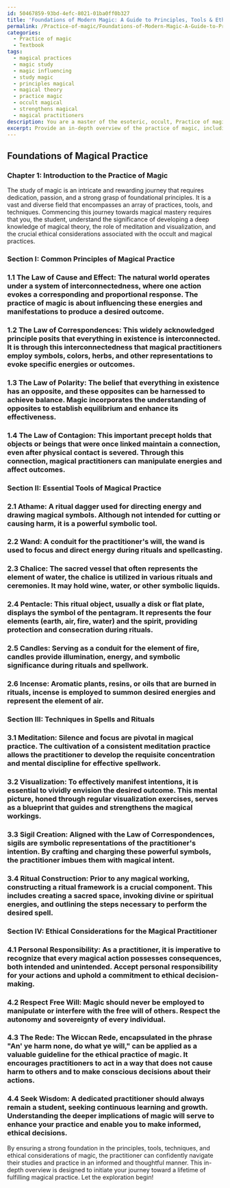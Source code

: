 ```yaml
---
id: 50467859-93bd-4efc-8021-01ba0ff0b327
title: 'Foundations of Modern Magic: A Guide to Principles, Tools & Ethics'
permalink: /Practice-of-magic/Foundations-of-Modern-Magic-A-Guide-to-Principles-Tools-Ethics/
categories:
  - Practice of magic
  - Textbook
tags:
  - magical practices
  - magic study
  - magic influencing
  - study magic
  - principles magical
  - magical theory
  - practice magic
  - occult magical
  - strengthens magical
  - magical practitioners
description: You are a master of the esoteric, occult, Practice of magic and education, you have written many textbooks on the subject in ways that provide students with rich and deep understanding of the subject. You are being asked to write textbook-like sections on a topic and you do it with full context, explainability, and reliability in accuracy to the true facts of the topic at hand, in a textbook style that a student would easily be able to learn from, in a rich, engaging, and contextual way. Always include relevant context (such as formulas and history), related concepts, and in a way that someone can gain deep insights from.
excerpt: Provide an in-depth overview of the practice of magic, including the common principles, essential tools, and various techniques used in the performance of spells and rituals. Also include the importance of developing a strong foundational knowledge of magical theory, the role of meditation and visualization in the practice, and ethical considerations that a student of the occult should keep in mind.
---
```


## Foundations of Magical Practice

### Chapter 1: Introduction to the Practice of Magic

The study of magic is an intricate and rewarding journey that requires dedication, passion, and a strong grasp of foundational principles. It is a vast and diverse field that encompasses an array of practices, tools, and techniques. Commencing this journey towards magical mastery requires that you, the student, understand the significance of developing a deep knowledge of magical theory, the role of meditation and visualization, and the crucial ethical considerations associated with the occult and magical practices.

### Section I: Common Principles of Magical Practice

### 1.1 The Law of Cause and Effect: The natural world operates under a system of interconnectedness, where one action evokes a corresponding and proportional response. The practice of magic is about influencing these energies and manifestations to produce a desired outcome.

### 1.2 The Law of Correspondences: This widely acknowledged principle posits that everything in existence is interconnected. It is through this interconnectedness that magical practitioners employ symbols, colors, herbs, and other representations to evoke specific energies or outcomes.

### 1.3 The Law of Polarity: The belief that everything in existence has an opposite, and these opposites can be harnessed to achieve balance. Magic incorporates the understanding of opposites to establish equilibrium and enhance its effectiveness.

### 1.4 The Law of Contagion: This important precept holds that objects or beings that were once linked maintain a connection, even after physical contact is severed. Through this connection, magical practitioners can manipulate energies and affect outcomes.

### Section II: Essential Tools of Magical Practice

### 2.1 Athame: A ritual dagger used for directing energy and drawing magical symbols. Although not intended for cutting or causing harm, it is a powerful symbolic tool.

### 2.2 Wand: A conduit for the practitioner's will, the wand is used to focus and direct energy during rituals and spellcasting.

### 2.3 Chalice: The sacred vessel that often represents the element of water, the chalice is utilized in various rituals and ceremonies. It may hold wine, water, or other symbolic liquids.

### 2.4 Pentacle: This ritual object, usually a disk or flat plate, displays the symbol of the pentagram. It represents the four elements (earth, air, fire, water) and the spirit, providing protection and consecration during rituals.

### 2.5 Candles: Serving as a conduit for the element of fire, candles provide illumination, energy, and symbolic significance during rituals and spellwork.

### 2.6 Incense: Aromatic plants, resins, or oils that are burned in rituals, incense is employed to summon desired energies and represent the element of air.

### Section III: Techniques in Spells and Rituals

### 3.1 Meditation: Silence and focus are pivotal in magical practice. The cultivation of a consistent meditation practice allows the practitioner to develop the requisite concentration and mental discipline for effective spellwork.

### 3.2 Visualization: To effectively manifest intentions, it is essential to vividly envision the desired outcome. This mental picture, honed through regular visualization exercises, serves as a blueprint that guides and strengthens the magical workings.

### 3.3 Sigil Creation: Aligned with the Law of Correspondences, sigils are symbolic representations of the practitioner's intention. By crafting and charging these powerful symbols, the practitioner imbues them with magical intent.

### 3.4 Ritual Construction: Prior to any magical working, constructing a ritual framework is a crucial component. This includes creating a sacred space, invoking divine or spiritual energies, and outlining the steps necessary to perform the desired spell. 

### Section IV: Ethical Considerations for the Magical Practitioner

### 4.1 Personal Responsibility: As a practitioner, it is imperative to recognize that every magical action possesses consequences, both intended and unintended. Accept personal responsibility for your actions and uphold a commitment to ethical decision-making.

### 4.2 Respect Free Will: Magic should never be employed to manipulate or interfere with the free will of others. Respect the autonomy and sovereignty of every individual.

### 4.3 The Rede: The Wiccan Rede, encapsulated in the phrase "An' ye harm none, do what ye will," can be applied as a valuable guideline for the ethical practice of magic. It encourages practitioners to act in a way that does not cause harm to others and to make conscious decisions about their actions.

### 4.4 Seek Wisdom: A dedicated practitioner should always remain a student, seeking continuous learning and growth. Understanding the deeper implications of magic will serve to enhance your practice and enable you to make informed, ethical decisions.

By ensuring a strong foundation in the principles, tools, techniques, and ethical considerations of magic, the practitioner can confidently navigate their studies and practice in an informed and thoughtful manner. This in-depth overview is designed to initiate your journey toward a lifetime of fulfilling magical practice. Let the exploration begin!
